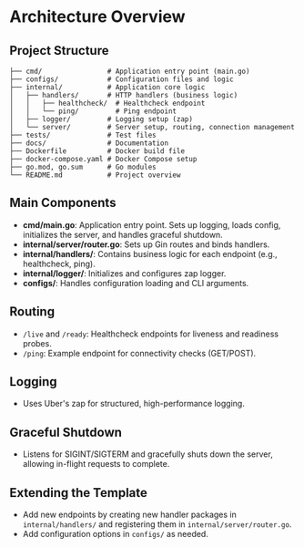 # Architecture Overview

## Project Structure

```
├── cmd/                # Application entry point (main.go)
├── configs/            # Configuration files and logic
├── internal/           # Application core logic
│   ├── handlers/       # HTTP handlers (business logic)
│   │   ├── healthcheck/  # Healthcheck endpoint
│   │   └── ping/         # Ping endpoint
│   ├── logger/         # Logging setup (zap)
│   └── server/         # Server setup, routing, connection management
├── tests/              # Test files
├── docs/               # Documentation
├── Dockerfile          # Docker build file
├── docker-compose.yaml # Docker Compose setup
├── go.mod, go.sum      # Go modules
└── README.md           # Project overview
```

## Main Components

- **cmd/main.go**: Application entry point. Sets up logging, loads config, initializes the server, and handles graceful shutdown.
- **internal/server/router.go**: Sets up Gin routes and binds handlers.
- **internal/handlers/**: Contains business logic for each endpoint (e.g., healthcheck, ping).
- **internal/logger/**: Initializes and configures zap logger.
- **configs/**: Handles configuration loading and CLI arguments.

## Routing

- `/live` and `/ready`: Healthcheck endpoints for liveness and readiness probes.
- `/ping`: Example endpoint for connectivity checks (GET/POST).

## Logging

- Uses Uber's zap for structured, high-performance logging.

## Graceful Shutdown

- Listens for SIGINT/SIGTERM and gracefully shuts down the server, allowing in-flight requests to complete.

## Extending the Template

- Add new endpoints by creating new handler packages in `internal/handlers/` and registering them in `internal/server/router.go`.
- Add configuration options in `configs/` as needed.
